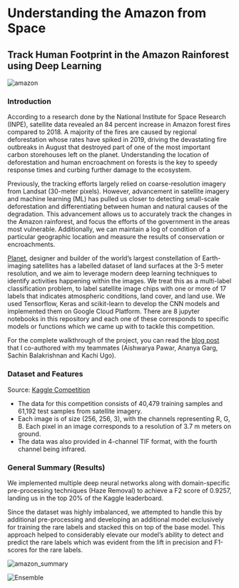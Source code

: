 # Understanding the Amazon from Space
## Track Human Footprint in the Amazon Rainforest using Deep Learning
![amazon](https://user-images.githubusercontent.com/44115595/72654116-a4500d80-3953-11ea-8759-b05636dce66a.jpg)

### Introduction

According to a research done by the National Institute for Space Research (INPE), satellite data revealed an 84 percent increase in Amazon forest fires compared to 2018. A majority of the fires are caused by regional deforestation whose rates have spiked in 2019, driving the devastating fire outbreaks in August that destroyed part of one of the most important carbon storehouses left on the planet. Understanding the location of deforestation and human encroachment on forests is the key to speedy response times and curbing further damage to the ecosystem.

Previously, the tracking efforts largely relied on coarse-resolution imagery from Landsat (30-meter pixels). However, advancement in satellite imagery and machine learning (ML) has pulled us closer to detecting small-scale deforestation and differentiating between human and natural causes of the degradation.
This advancement allows us to accurately track the changes in the Amazon rainforest, and focus the efforts of the government in the areas most vulnerable. Additionally, we  can maintain a log of condition of a particular geographic location and measure the results of conservation or encroachments.

[Planet](https://www.planet.com/), designer and builder of the world’s largest constellation of Earth-imaging satellites has a labelled dataset of land surfaces at the 3-5 meter resolution, and we aim to leverage modern deep learning techniques to identify activities happening within the images. We treat this as a multi-label classification problem, to label satellite image chips with one or more of 17 labels that indicates atmospheric conditions, land cover, and land use. We used Tensorflow, Keras and scikit-learn to develop the CNN models and implemented them on Google Cloud Platform. There are 8 jupyter notebooks in this repository and each one of these corresponds to specific models or functions which we came up with to tackle this competition.

For the complete walkthrough of the project, you can read the [blog post](https://medium.com/@ananya.garg197/can-deep-learning-save-the-amazon-rainforest-dee3602d9d80) that I co-authored with my teammates (Aishwarya Pawar, Ananya Garg, Sachin Balakrishnan and Kachi Ugo).

### Dataset and Features
Source: [Kaggle Competition](https://www.kaggle.com/c/planet-understanding-the-amazon-from-space/data)
* The data for this competition consists of 40,479 training samples and 61,192 test samples from satellite imagery. 
* Each image is of size (256, 256, 3), with the channels representing R, G, B. Each pixel in an image corresponds to a resolution of 3.7 m meters on ground. 
* The data was also provided in 4-channel TIF format, with the fourth channel being infrared. 

### General Summary (Results)
We implemented multiple deep neural networks along with domain-specific pre-processing techniques (Haze Removal) to achieve a F2 score of 0.9257, landing us in the top 20% of the Kaggle leaderboard.

Since the dataset was highly imbalanced, we attempted to handle this by additional pre-processing and developing an additional model exclusively for training the rare labels and stacked this on top of the base model. This approach helped to considerably elevate our model’s ability to detect and predict the rare labels which was evident from the lift in precision and F1-scores for the rare labels.

![amazon_summary](https://user-images.githubusercontent.com/44115595/72654848-ffcfca80-3956-11ea-953c-435225811a38.png)

![Ensemble](https://en.wikipedia.org/wiki/Ensemble_learning)
